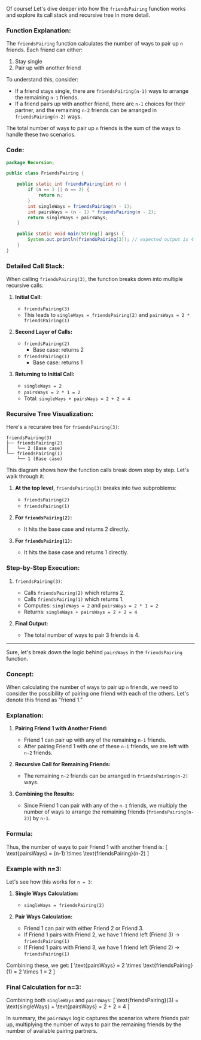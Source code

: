 Of course! Let's dive deeper into how the `friendsPairing` function works and explore its call stack and recursive tree in more detail.

### Function Explanation:

The `friendsPairing` function calculates the number of ways to pair up `n` friends. Each friend can either:

1. Stay single
2. Pair up with another friend

To understand this, consider:

- If a friend stays single, there are `friendsPairing(n-1)` ways to arrange the remaining `n-1` friends.
- If a friend pairs up with another friend, there are `n-1` choices for their partner, and the remaining `n-2` friends can be arranged in `friendsPairing(n-2)` ways.

The total number of ways to pair up `n` friends is the sum of the ways to handle these two scenarios.

### Code:

```java
package Recursion;

public class FriendsPairing {

    public static int friendsPairing(int n) {
        if (n == 1 || n == 2) {
            return n;
        }
        int singleWays = friendsPairing(n - 1);
        int pairsWays = (n - 1) * friendsPairing(n - 2);
        return singleWays + pairsWays;
    }

    public static void main(String[] args) {
        System.out.println(friendsPairing(3)); // expected output is 4
    }
}
```

### Detailed Call Stack:

When calling `friendsPairing(3)`, the function breaks down into multiple recursive calls:

1. **Initial Call:**

   - `friendsPairing(3)`
   - This leads to `singleWays = friendsPairing(2)` and `pairsWays = 2 * friendsPairing(1)`

2. **Second Layer of Calls:**

   - `friendsPairing(2)`
     - Base case: returns 2
   - `friendsPairing(1)`
     - Base case: returns 1

3. **Returning to Initial Call:**
   - `singleWays = 2`
   - `pairsWays = 2 * 1 = 2`
   - Total: `singleWays + pairsWays = 2 + 2 = 4`

### Recursive Tree Visualization:

Here's a recursive tree for `friendsPairing(3)`:

```plaintext
friendsPairing(3)
├── friendsPairing(2)
│   └── 2 (Base case)
└── friendsPairing(1)
    └── 1 (Base case)
```

This diagram shows how the function calls break down step by step. Let's walk through it:

1. **At the top level**, `friendsPairing(3)` breaks into two subproblems:

   - `friendsPairing(2)`
   - `friendsPairing(1)`

2. **For `friendsPairing(2)`:**

   - It hits the base case and returns 2 directly.

3. **For `friendsPairing(1)`:**
   - It hits the base case and returns 1 directly.

### Step-by-Step Execution:

1. `friendsPairing(3)`:

   - Calls `friendsPairing(2)` which returns 2.
   - Calls `friendsPairing(1)` which returns 1.
   - Computes: `singleWays = 2` and `pairsWays = 2 * 1 = 2`
   - Returns: `singleWays + pairsWays = 2 + 2 = 4`

2. **Final Output:**
   - The total number of ways to pair 3 friends is 4.

---

Sure, let's break down the logic behind `pairsWays` in the `friendsPairing` function.

### Concept:

When calculating the number of ways to pair up `n` friends, we need to consider the possibility of pairing one friend with each of the others. Let's denote this friend as "friend 1."

### Explanation:

1. **Pairing Friend 1 with Another Friend:**

   - Friend 1 can pair up with any of the remaining `n-1` friends.
   - After pairing Friend 1 with one of these `n-1` friends, we are left with `n-2` friends.

2. **Recursive Call for Remaining Friends:**

   - The remaining `n-2` friends can be arranged in `friendsPairing(n-2)` ways.

3. **Combining the Results:**
   - Since Friend 1 can pair with any of the `n-1` friends, we multiply the number of ways to arrange the remaining friends (`friendsPairing(n-2)`) by `n-1`.

### Formula:

Thus, the number of ways to pair Friend 1 with another friend is:
\[ \text{pairsWays} = (n-1) \times \text{friendsPairing}(n-2) \]

### Example with n=3:

Let's see how this works for `n = 3`:

1. **Single Ways Calculation:**

   - `singleWays = friendsPairing(2)`

2. **Pair Ways Calculation:**
   - Friend 1 can pair with either Friend 2 or Friend 3.
   - If Friend 1 pairs with Friend 2, we have 1 friend left (Friend 3) → `friendsPairing(1)`
   - If Friend 1 pairs with Friend 3, we have 1 friend left (Friend 2) → `friendsPairing(1)`

Combining these, we get:
\[ \text{pairsWays} = 2 \times \text{friendsPairing}(1) = 2 \times 1 = 2 \]

### Final Calculation for n=3:

Combining both `singleWays` and `pairsWays`:
\[ \text{friendsPairing}(3) = \text{singleWays} + \text{pairsWays} = 2 + 2 = 4 \]

In summary, the `pairsWays` logic captures the scenarios where friends pair up, multiplying the number of ways to pair the remaining friends by the number of available pairing partners.
